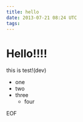 ```yaml
---
title: hello
date: 2013-07-21 08:24 UTC
tags:
---
```

# Hello!!!!
this is test!(dev)

- one
- two
- three
  - four

EOF
